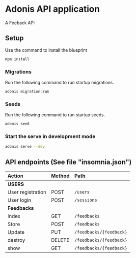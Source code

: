# Adonis API application

A Feeback API

## Setup

Use the command to install the blueprint

```bash
npm install
```


### Migrations

Run the following command to run startup migrations.

```js
adonis migration:run
```

### Seeds

Run the following command to run startup seeds.

```js
adonis seed
```

### Start the serve in development mode
```bash
adonis serve --dev
```

## API endpoints (See file "insomnia.json")

| Action        | Method          | Path  |
| :------------- |:-------------| :-----|
| **USERS** | | |
| User registration | POST | ```/users``` |
| User login | POST | ```/sessions``` |
| **Feedbacks** | | |
| Index | GET | ```/feedbacks``` |
| Store | POST | ```/feedbacks``` |
| Update | PUT | ```/feedbacks/{feedback}``` |
| destroy | DELETE | ```/feedbacks/{feedback}``` |
| show | GET | ```/feedbacks/{feedback}``` |

